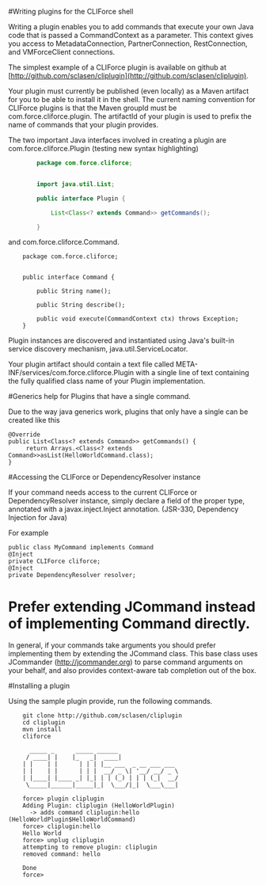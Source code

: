 #Writing plugins for the CLIForce shell

Writing a plugin enables you to add commands that execute your own Java code that is passed a CommandContext as a parameter. This context gives you access to MetadataConnection, PartnerConnection, RestConnection, and VMForceClient connections.

The simplest example of a CLIForce plugin is available on github at [http://github.com/sclasen/cliplugin](http://github.com/sclasen/cliplugin).

Your plugin must currently be published (even locally) as a Maven artifact for you to be able to install it in the shell. The current naming
convention for CLIForce plugins is that the Maven groupId must be com.force.cliforce.plugin. The artifactId of your plugin is used to prefix the name of commands
that your plugin provides.

The two important Java interfaces involved in creating a plugin are com.force.cliforce.Plugin
(testing new syntax highlighting)
```java
        package com.force.cliforce;


        import java.util.List;

        public interface Plugin {

            List<Class<? extends Command>> getCommands();

        }
```

and com.force.cliforce.Command.

        package com.force.cliforce;


        public interface Command {

            public String name();

            public String describe();

            public void execute(CommandContext ctx) throws Exception;
        }


Plugin instances are discovered and instantiated using Java's built-in service discovery mechanism, java.util.ServiceLocator.

Your plugin artifact should contain a text file called META-INF/services/com.force.cliforce.Plugin with a single line of text containing the fully qualified class name of your Plugin implementation.

#Generics help for Plugins that have a single command.

Due to the way java generics work, plugins that only have a single can be created like this

    @Override
    public List<Class<? extends Command>> getCommands() {
         return Arrays.<Class<? extends Command>>asList(HelloWorldCommand.class);
    }


#Accessing the CLIForce or DependencyResolver instance

If your command needs access to the current CLIForce or DependencyResolver instance, simply declare a field of the proper type, annotated with a
javax.inject.Inject annotation. (JSR-330, Dependency Injection for Java)

For example

    public class MyCommand implements Command
    @Inject
    private CLIForce cliforce;
    @Inject
    private DependencyResolver resolver;


# Prefer extending JCommand instead of implementing Command directly.

In general, if your commands take arguments you should prefer implementing them by extending the JCommand class.
This base class uses JCommander (http://jcommander.org) to parse command arguments on your behalf, and also provides
context-aware tab completion out of the box.


#Installing a plugin

Using the sample plugin provide, run the following commands.

        git clone http://github.com/sclasen/cliplugin
        cd cliplugin
        mvn install
        cliforce

          _____ _      _____ ______
         / ____| |    |_   _|  ____|
        | |    | |      | | | |__ ___  _ __ ___ ___
        | |    | |      | | |  __/ _ \| '__/ __/ _ \
        | |____| |____ _| |_| | | (_) | | | (_|  __/
         \_____|______|_____|_|  \___/|_|  \___\___|

        force> plugin cliplugin
        Adding Plugin: cliplugin (HelloWorldPlugin)
          -> adds command cliplugin:hello (HelloWorldPlugin$HelloWorldCommand)
        force> cliplugin:hello
        Hello World
        force> unplug cliplugin
        attempting to remove plugin: cliplugin
        removed command: hello

        Done
        force>


